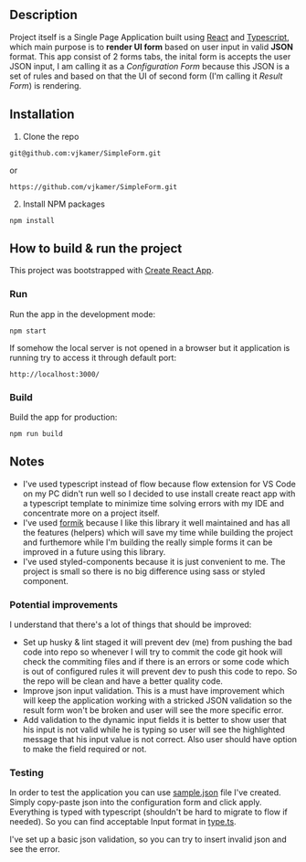 ## Description

Project itself is a Single Page Application built using [React](https://reactjs.org/) and [Typescript](https://www.typescriptlang.org/), which main purpose is to **render UI form** based on user input in valid **JSON** format. This app consist of 2 forms tabs, the inital form is accepts the user JSON input, I am calling it as a _Configuration Form_ because this JSON is a set of rules and based on that the UI of second form (I'm calling it _Result Form_) is rendering.

## Installation

1. Clone the repo

```
git@github.com:vjkamer/SimpleForm.git
```

or

```
https://github.com/vjkamer/SimpleForm.git
```

2. Install NPM packages

```
npm install
```

## How to build & run the project

This project was bootstrapped with [Create React App](https://github.com/facebook/create-react-app).

### Run

Run the app in the development mode:

```
npm start
```

If somehow the local server is not opened in a browser but it application is running try to access it through default port:

```
http://localhost:3000/
```

### Build

Build the app for production:

```
npm run build
```

## Notes

- I've used typescript instead of flow because flow extension for VS Code on my PC didn't run well so I decided to use install create react app with a typescript template to minimize time solving errors with my IDE and concentrate more on a project itself.
- I've used [formik](https://formik.org/) because I like this library it well maintained and has all the features (helpers) which will save my time while building the project and furthemore while I'm building the really simple forms it can be improved in a future using this library.
- I've used styled-components because it is just convenient to me. The project is small so there is no big difference using sass or styled component.

### Potential improvements

I understand that there's a lot of things that should be improved:

- Set up husky & lint staged it will prevent dev (me) from pushing the bad code into repo so whenever I will try to commit the code git hook will check the commiting files and if there is an errors or some code which is out of configured rules it will prevent dev to push this code to repo. So the repo will be clean and have a better quality code.
- Improve json input validation. This is a must have improvement which will keep the application working with a stricked JSON validation so the result form won't be broken and user will see the more specific error.
- Add validation to the dynamic input fields it is better to show user that his input is not valid while he is typing so user will see the highlighted message that his input value is not correct. Also user should have option to make the field required or not.

### Testing

In order to test the application you can use [sample.json](./src/components//sampleInput.json) file I've created. Simply copy-paste json into the configuration form and click apply.
Everything is typed with typescript (shouldn't be hard to migrate to flow if needed). So you can find acceptable Input format in [type.ts](./src/components/types.ts).

I've set up a basic json validation, so you can try to insert invalid json and see the error.

